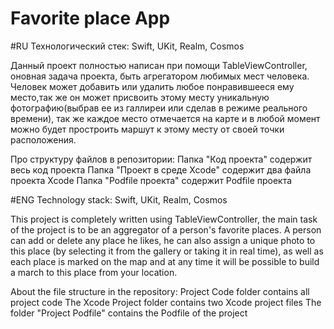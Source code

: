 # Favorite place App

#RU
Технологический стек:
Swift,
UKit,
Realm,
Cosmos

Данный проект полностью написан при помощи TableViewController, оновная задача проекта, быть агрегатором любимых мест человека.
Человек может добавить или удалить любое понравившееся ему место,так же он может присвоить этому месту уникальную фотографию(выбрав ее из галлиреи или сделав в режиме реального времени), так же каждое место отмечается на карте и в любой момент можно будет простроить маршут к этому месту от своей точки расположения.

Про структуру файлов в репозитории:
  Папка "Код проекта" содержит весь код проекта
  Папка "Проект в среде Xcode" содержит два файла проекта Xcode
  Папка "Podfile проекта" содержит Podfile проекта

#ENG
Technology stack:
Swift,
UKit,
Realm,
Cosmos

This project is completely written using TableViewController, the main task of the project is to be an aggregator of a person's favorite places.
A person can add or delete any place he likes, he can also assign a unique photo to this place (by selecting it from the gallery or taking it in real time), as well as each place is marked on the map and at any time it will be possible to build a march to this place from your location.

About the file structure in the repository:
  Project Code folder contains all project code
  The Xcode Project folder contains two Xcode project files
  The folder "Project Podfile" contains the Podfile of the project

